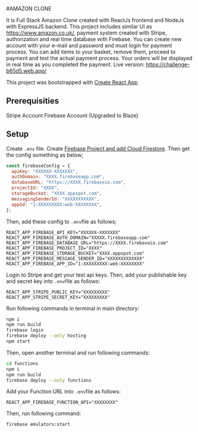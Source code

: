 #AMAZON CLONE

It is Full Stack Amazon Clone created with ReactJs frontend and NodeJs with ExpressJS backend.
This project includes similar UI as https://www.amazon.co.uk/, payment system created with Stripe, authorization and real time database with Firebase. You can create new account with your e-mail and password and must login for payment process. You can add items to your basket, remove them, proceed to payment and test the actual payment process. Your orders will be displayed in real time as you completed the payment.
Live version: https://challenge-b65d5.web.app/

This project was bootstrapped with [Create React App](https://github.com/facebook/create-react-app)


## Prerequisities

Stripe Account
Firebase Account (Upgraded to Blaze)

## Setup

Create `.env` file.
Create [Firebase Project and add Cloud Firestore](https://console.firebase.google.com/).
Then get the config something as below;

```js
const firebaseConfig = {
  apiKey: "XXXXXX-XXXXXXX",
  authDomain: "XXXX.firebaseapp.com",
  databaseURL: "https://XXXX.firebaseio.com",
  projectId: "XXXX",
  storageBucket: "XXXX.appspot.com",
  messagingSenderId: "XXXXXXXXXXX",
  appId: "1:XXXXXXXXX:web:XXXXXXXX",
};
```

Then, add these config to `.env`file as follows;

```env
REACT_APP_FIREBASE_API_KEY="XXXXXX-XXXXXXX"
REACT_APP_FIREBASE_AUTH_DOMAIN="XXXXX.firebaseapp.com"
REACT_APP_FIREBASE_DATABASE_URL="https://XXXX.firebaseio.com"
REACT_APP_FIREBASE_PROJECT_ID="XXXX"
REACT_APP_FIREBASE_STORAGE_BUCKET="XXXX.appspot.com"
REACT_APP_FIREBASE_MESSAGE_SENDER_ID="XXXXXXXXXXXXX"
REACT_APP_FIREBASE_APP_ID="1:XXXXXXXXX:web:XXXXXXXX"
```

Login to Stripe and get your test api keys. Then, add your publishable key and secret key into `.env`file as follows:

```env
REACT_APP_STRIPE_PUBLIC_KEY="XXXXXXXXX"
REACT_APP_STRIPE_SECRET_KEY="XXXXXXXXX"
```

Run following commands in terminal in main directory:

```bash
npm i
npm run build
firebase login
firebase deploy --only hosting
npm start
```

Then, open another terminal and run following commands:

```bash
cd functions
npm i
npm run build
firebase deploy --only functions
```

Add your Function URL into `.env`file as follows:

```env
REACT_APP_FIREBASE_FUNCTION_API="XXXXXXXX"
```

Then, run following command:

```bash
firebase emulators:start
```
